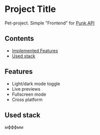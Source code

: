 # Project Title

Pet-project. Simple "Frontend" for [Punk API](https://punkapi.com/documentation/v2)


## Contents

 - [Implemented Features](#Features)
 - [Used stack](#Used-stack)


## Features

- Light/dark mode toggle
- Live previews
- Fullscreen mode
- Cross platform


## Used stack
ыфффыы
